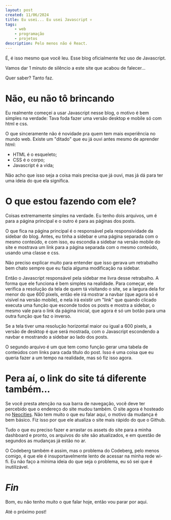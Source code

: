 ```yaml
---
layout: post
created: 11/06/2024
title: Eu usei... Eu usei Javascript 💀
tags:
    - web
    - programação
    - projetos
description: Pelo menos não é React.
---
```

<p>É, é isso mesmo que você leu. Esse blog oficialmente fez uso de Javascript.</p>
<p>Vamos dar 1 minuto de silêncio a este site que acabou de falecer...</p>
<p>Quer saber? Tanto faz.</p>
<h1>Não, eu não tô brincando</h1>
<p>Eu realmente começei a usar Javascript nesse blog, o motivo é bem simples na
verdade: Tava foda fazer uma versão desktop e mobile só com html e css.</p>
<p>O que sinceramente não é novidade pra quem tem mais experiência no mundo web.
Existe um "ditado" que eu já ouvi antes mesmo de aprender html:</p>
<ul>
<li>HTML é o esqueleto;</li>
<li>CSS é o corpo;</li>
<li>Javascript é a vida;</li>
</ul>
<p>Não acho que isso seja a coisa mais precisa que já ouvi, mas já dá para ter uma
ideia do que ela significa.</p>
<h1>O que estou fazendo com ele?</h1>
<p>Coisas extremamente simples na verdade. Eu tenho dois arquivos, um é para a
página principal e o outro é para as páginas dos posts.</p>
<p>O que fica na página principal é o responsável pela responsividade da sidebar
do blog. Antes, eu tinha a sidebar e uma página separada com o mesmo conteúdo,
e com isso, eu escondia a sidebar na versão mobile do site e mostrava um link
para a página separada com o mesmo conteúdo, usando uma classe e css.</p>
<p>Não preciso explicar muito para entender que isso gerava um retrabalho bem
chato sempre que eu fazia alguma modificação na sidebar.</p>
<p>Então o Javascript responsável pela sidebar me livra desse retrabalho. A forma
que ele funciona é bem simples na realidade. Para começar, ele verifica a
resolução da tela de quem tá visitando o site, se a largura dela for menor do
que 600 pixels, então ele irá mostrar a navbar (que agora só é visível na
versão mobile), e nela irá existir um "link" que quando clicado executa uma
função que esconde todos os posts e mostra a sidebar, o mesmo vale para o link
da página inicial, que agora é só um botão para uma outra função que faz o
inverso.</p>
<p>Se a tela tiver uma resolução horizontal maior ou igual a 600 pixels, a versão
de desktop é que será mostrada, com o Javascript escondendo a navbar e
mostrando a sidebar ao lado dos posts.</p>
<p>O segundo arquivo é um que tem como função gerar uma tabela de conteúdos com
links para cada título do post. Isso é uma coisa que eu queria fazer a um tempo
na realidade, mas só fiz isso agora.</p>
<h1>Pera aí, o link do site tá diferente também...</h1>
<p>Se você presta atenção na sua barra de navegação, você deve ter percebido que o
endereço do site mudou também. O site agora é hosteado no
<a href="https://neocities.org">Neocities</a>. Não tem muito o que eu falar aqui, o motivo
da mudança é bem básico. Fiz isso por que ele atualiza o site mais rápido do
que o Github.</p>
<p>Tudo o que eu preciso fazer e arrastar os assets do site para a minha dashboard
e pronto, os arquivos do site são atualizados, e em questão de segundos as
mudanças já estão no ar.</p>
<p>O Codeberg também é assim, mas o problema do Codeberg, pelo menos comigo, é que
ele é insuportavelmente lento de acessar na minha rede wi-fi. Eu não faço a
mínima ideia do que seja o problema, eu só sei que é inutilizável.</p>
<h1><em>Fin</em></h1>
<p>Bom, eu não tenho muito o que falar hoje, então vou parar por aqui.</p>
<p>Até o próximo post!</p>
